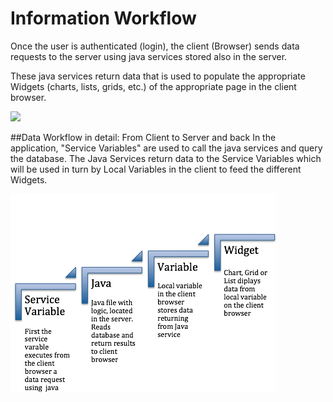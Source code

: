 # Information Workflow

Once the user is authenticated (login), the client (Browser) sends data requests to the server using java services stored also in the server.

These java services return data that is used to populate the appropriate Widgets (charts, lists, grids, etc.) of the appropriate page in the client browser.


![](dataFlow.png)

##Data Workflow in detail: From Client to Server and back
In the application, "Service Variables" are used to call the java services and query the database. The Java Services return data to the Service Variables which will be used in turn by Local Variables in the client to feed the different Widgets.







![](dataflow-detail.png)

